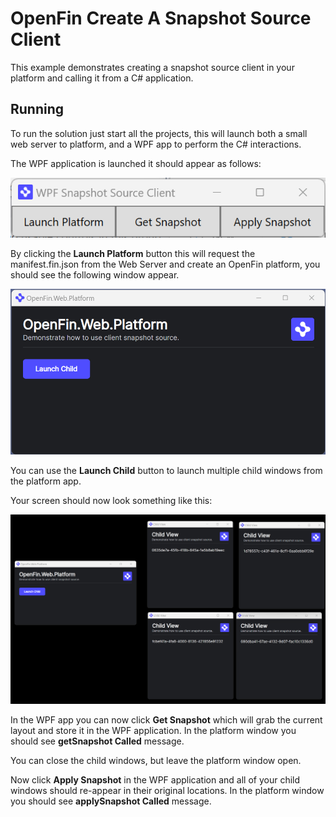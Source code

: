 # OpenFin Create A Snapshot Source Client

This example demonstrates creating a snapshot source client in your platform and calling it from a C# application.

## Running

To run the solution just start all the projects, this will launch both a small web server to platform, and a WPF app to perform the C# interactions.

The WPF application is launched it should appear as follows:

![WPF App](./wpf-app.png)

By clicking the **Launch Platform** button this will request the manifest.fin.json from the Web Server and create an OpenFin platform, you should see the following window appear.

![Platform](./platform.png)

You can use the **Launch Child** button to launch multiple child windows from the platform app.

Your screen should now look something like this:

![Platform With Children](./platform-with-children.png)

In the WPF app you can now click **Get Snapshot** which will grab the current layout and store it in the WPF application. In the platform window you should see **getSnapshot Called** message.

You can close the child windows, but leave the platform window open.

Now click **Apply Snapshot** in the WPF application and all of your child windows should re-appear in their original locations. In the platform window you should see **applySnapshot Called** message.
